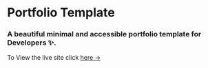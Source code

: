 # Portfolio Template

### A beautiful minimal and accessible portfolio template for Developers ✨.

To View the live site click [here &rarr;](https://sejalshrivastava.netlify.app/)


